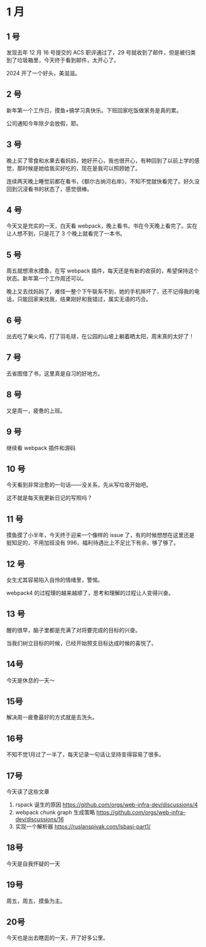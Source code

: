 # 1 月

## 1 号

发现去年 12 月 16 号提交的 ACS 职评通过了，29 号就收到了邮件，但是被归类到了垃圾箱里，今天终于看到邮件，太开心了。

2024 开了一个好头，美滋滋。

## 2 号

新年第一个工作日，摸鱼+搞学习真快乐。下班回家吃饭做家务是真的累。

公司通知今年除夕会放假，耶。

## 3 号

晚上买了零食和水果去看妈妈，她好开心，我也很开心，有种回到了以前上学的感觉，那时候是她给我买好吃的，现在是我可以照顾她了。

连续两天晚上睡觉前都在看书，《额尔古纳河右岸》，不知不觉就快看完了。好久没回到沉浸看书的状态了，感觉很棒。

## 4 号

今天又是充实的一天，白天看 webpack，晚上看书，书在今天晚上看完了。实在让人想不到，只是花了 3 个晚上就看完了一本书。

## 5 号

周五就想滑水摸鱼，在写 webpack 插件，每天还是有新的收获的，希望保持这个状态。新年第一个工作周还可以。

晚上又去找妈妈了，难怪一整个下午联系不到，她的手机摔坏了，还不记得我的电话，只能回家来找我，结果刚好和我错过，属实无语的巧合。

## 6 号

出去吃了柴火鸡，打了羽毛球，在公园的山坡上躺着晒太阳，周末真的太好了！

## 7 号

去省图借了书，这里真是自习的好地方。

## 8 号

又是周一，疲惫的上班。

## 9 号

继续看 webpack 插件和源码

## 10 号

今天看到非常治愈的一句话——没关系，先从写垃圾开始吧。

这不就是每天我更新日记的写照吗？

## 11 号

摸鱼摸了小半年，今天终于迎来一个像样的 issue 了，有的时候想想在这里还是挺知足的，不用加班没有 996，福利待遇比上不足比下有余，够了够了。

## 12 号

女生尤其容易陷入自怜的情绪里，警惕。

webpack4 的过程理的越来越顺了，思考和理解的过程让人变得兴奋。

## 13 号

醒的很早，脑子里都是充满了对将要完成的目标的兴奋。

当我们树立目标的时候，已经开始预支目标达成时候的喜悦了。

## 14号

今天是休息的一天～

## 15号

解决周一疲惫最好的方式就是去洗头。

## 16号

不知不觉1月过了一半了，每天记录一句话让坚持变得容易了很多。

## 17号

今天读了这些文章
1. rspack 诞生的原因 https://github.com/orgs/web-infra-dev/discussions/4
2. webpack chunk graph 生成策略 https://github.com/orgs/web-infra-dev/discussions/16
3. 实现一个解析器 https://ruslanspivak.com/lsbasi-part1/

## 18号

今天是自我怀疑的一天

## 19号

周五，周五，摸鱼为主。

## 20号

今天也是出去瞎逛的一天，开了好多公里。
